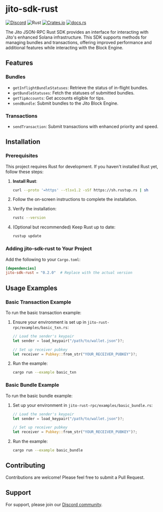 # jito-sdk-rust

[![Discord](https://img.shields.io/discord/938287290806042626?label=Discord&logo=discord&style=flat&color=7289DA)](https://discord.gg/WeAMhmaZ)
![Rust](https://img.shields.io/badge/Rust-Language-orange?logo=rust)
[![Crates.io](https://img.shields.io/crates/v/jito_sdk_rust?label=crates.io&logo=rust)](https://crates.io/crates/jito-sdk-rust)
[![docs.rs](https://img.shields.io/badge/docs.rs-jito_sdk_rust-blue?logo=rust)](https://docs.rs/jito-sdk-rust/latest/jito_sdk_rust/)

The Jito JSON-RPC Rust SDK provides an interface for interacting with Jito's enhanced Solana infrastructure. This SDK supports methods for managing bundles and transactions, offering improved performance and additional features while interacting with the Block Engine.

## Features

### Bundles
- `getInflightBundleStatuses`: Retrieve the status of in-flight bundles.
- `getBundleStatuses`: Fetch the statuses of submitted bundles.
- `getTipAccounts`: Get accounts eligible for tips.
- `sendBundle`: Submit bundles to the Jito Block Engine.

### Transactions
- `sendTransaction`: Submit transactions with enhanced priority and speed.

## Installation

### Prerequisites

This project requires Rust for development. If you haven't installed Rust yet, follow these steps:

1. **Install Rust**:
   ```bash
   curl --proto '=https' --tlsv1.2 -sSf https://sh.rustup.rs | sh
   ```

2. Follow the on-screen instructions to complete the installation.

3. Verify the installation:
   ```bash
   rustc --version
   ```

4. (Optional but recommended) Keep Rust up to date:
   ```bash
   rustup update
   ```

### Adding jito-sdk-rust to Your Project

Add the following to your `Cargo.toml`:

```toml
[dependencies]
jito-sdk-rust = "0.2.0"  # Replace with the actual version
```

## Usage Examples

### Basic Transaction Example

To run the basic transaction example:

1. Ensure your environment is set up in `jito-rust-rpc/examples/basic_txn.rs`:

   ```rust
   // Load the sender's keypair
   let sender = load_keypair("/path/to/wallet.json")?;

   // Set up receiver pubkey
   let receiver = Pubkey::from_str("YOUR_RECEIVER_PUBKEY")?;
   ```

2. Run the example:
   ```bash
   cargo run --example basic_txn
   ```

### Basic Bundle Example

To run the basic bundle example:

1. Set up your environment in `jito-rust-rpc/examples/basic_bundle.rs`:

   ```rust
   // Load the sender's keypair
   let sender = load_keypair("/path/to/wallet.json")?;

   // Set up receiver pubkey
   let receiver = Pubkey::from_str("YOUR_RECEIVER_PUBKEY")?;
   ```

2. Run the example:
   ```bash
   cargo run --example basic_bundle
   ```

## Contributing

Contributions are welcome! Please feel free to submit a Pull Request.

## Support

For support, please join our [Discord community](https://discord.gg/jTSmEzaR).
